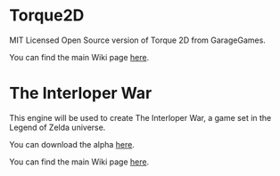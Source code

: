 Torque2D
========

MIT Licensed Open Source version of Torque 2D from GarageGames.

You can find the main Wiki page [here](https://github.com/GarageGames/Torque2D/wiki).

The Interloper War
==================

This engine will be used to create The Interloper War, a game set in the Legend of Zelda universe.

You can download the alpha [here](https://github.com/ceigemaster/DarkInterlopers).

You can find the main Wiki page [here](https://github.com/ceigemaster/DarkInterlopers/wiki).
